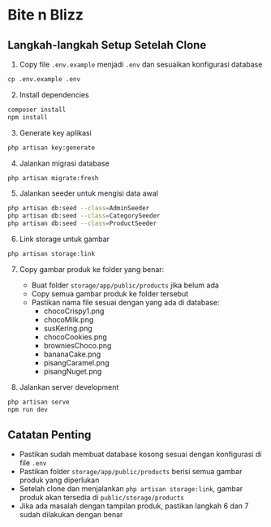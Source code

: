 # Bite n Blizz

## Langkah-langkah Setup Setelah Clone

1. Copy file `.env.example` menjadi `.env` dan sesuaikan konfigurasi database
```bash
cp .env.example .env
```

2. Install dependencies
```bash
composer install
npm install
```

3. Generate key aplikasi
```bash
php artisan key:generate
```

4. Jalankan migrasi database
```bash
php artisan migrate:fresh
```

5. Jalankan seeder untuk mengisi data awal
```bash
php artisan db:seed --class=AdminSeeder
php artisan db:seed --class=CategorySeeder
php artisan db:seed --class=ProductSeeder
```

6. Link storage untuk gambar
```bash
php artisan storage:link
```

7. Copy gambar produk ke folder yang benar:
   - Buat folder `storage/app/public/products` jika belum ada
   - Copy semua gambar produk ke folder tersebut
   - Pastikan nama file sesuai dengan yang ada di database:
     - chocoCrispy1.png
     - chocoMilk.png
     - susKering.png
     - chocoCookies.png
     - browniesChoco.png
     - bananaCake.png
     - pisangCaramel.png
     - pisangNuget.png

8. Jalankan server development
```bash
php artisan serve
npm run dev
```

## Catatan Penting
- Pastikan sudah membuat database kosong sesuai dengan konfigurasi di file `.env`
- Pastikan folder `storage/app/public/products` berisi semua gambar produk yang diperlukan
- Setelah clone dan menjalankan `php artisan storage:link`, gambar produk akan tersedia di `public/storage/products`
- Jika ada masalah dengan tampilan produk, pastikan langkah 6 dan 7 sudah dilakukan dengan benar
